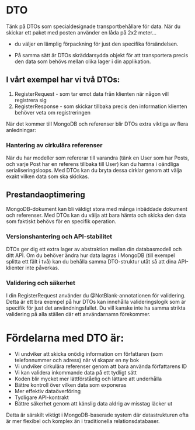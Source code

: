 # DTO
Tänk på DTOs som specialdesignade transportbehållare för data.
När du skickar ett paket med posten använder en låda på 2x2 meter...
- du väljer en lämplig förpackning för just den specifika försändelsen.

- På samma sätt är DTOs skräddarsydda objekt för att transportera precis
  den data som behövs mellan olika lager i din applikation.

## I vårt exempel har vi två DTOs:
1. RegisterRequest - som tar emot data från klienten när någon vill registrera sig
2. RegisterResponse - som skickar tillbaka precis den information klienten behöver veta om registreringen

När det kommer till MongoDB och referenser blir DTOs extra viktiga av flera anledningar:

### Hantering av cirkulära referenser
När du har modeller som refererar till varandra
(tänk en User som har Posts, och varje Post har en referens tillbaka till User)
kan du hamna i oändliga serialiseringsloops. Med DTOs kan du bryta dessa cirklar genom
att välja exakt vilken data som ska skickas.

## Prestandaoptimering
MongoDB-dokument kan bli väldigt stora med många inbäddade dokument och referenser.
Med DTOs kan du välja att bara hämta och skicka den data som faktiskt behövs för en specifik operation.

### Versionshantering och API-stabilitet
DTOs ger dig ett extra lager av abstraktion mellan din databasmodell och ditt API.
Om du behöver ändra hur data lagras i MongoDB (till exempel splitta ett fält i två)
kan du behålla samma DTO-struktur utåt så att dina API-klienter inte påverkas.

### Validering och säkerhet
I din RegisterRequest använder du @NotBlank-annotationen för validering.
Detta är ett bra exempel på hur DTOs kan innehålla valideringslogik som är specifik för
just det användningsfallet. Du vill kanske inte ha samma strikta validering på alla
ställen där ett användarnamn förekommer.

# Fördelarna med DTO är:
- Vi undviker att skicka onödig information om författaren (som telefonnummer och adress) när vi skapar en ny bok
- Vi undviker cirkulära referenser genom att bara använda författarens ID
- Vi kan validera inkommande data på ett tydligt sätt
- Koden blir mycket mer lättförståelig och lättare att underhålla
- Bättre kontroll över vilken data som exponeras
- Mer effektiv dataöverföring
- Tydligare API-kontrakt
- Bättre säkerhet genom att känslig data aldrig av misstag läcker ut

Detta är särskilt viktigt i MongoDB-baserade system där datastrukturen ofta är mer flexibel och komplex än i traditionella relationsdatabaser.
